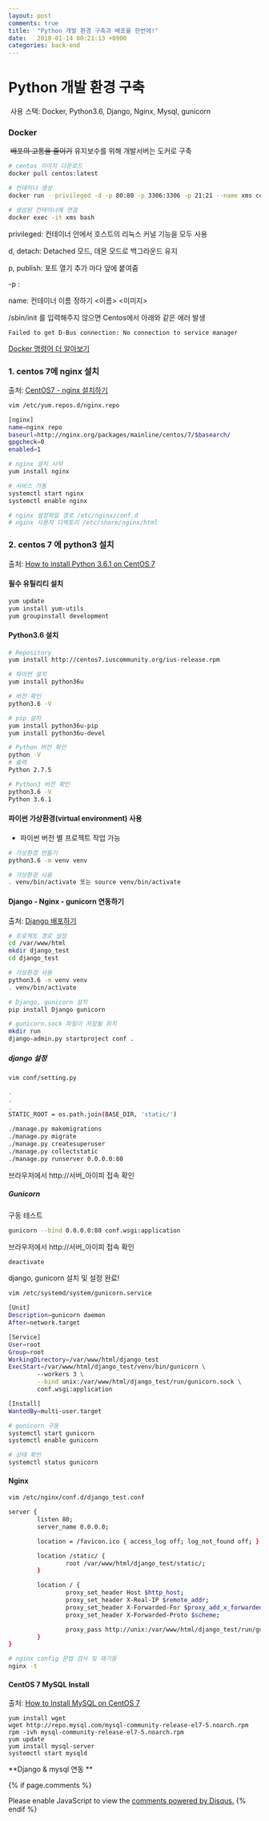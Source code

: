 ```yaml
---
layout: post
comments: true
title:  "Python 개발 환경 구축과 배포를 한번에!"
date:   2018-01-14 00:21:13 +0900
categories: back-end
---
```

# **Python 개발 환경 구축**

​	사용 스택: Docker, Python3.6, Django, Nginx, Mysql, gunicorn

### **Docker**

​	~~배포의 고통을 줄이기~~  유지보수를 위해 개발서버는 도커로 구축

```bash
# centos 이미지 다운로드
docker pull centos:latest

# 컨테이너 생성
docker run --privileged -d -p 80:80 -p 3306:3306 -p 21:21 --name xms centos:latest /sbin/init 

# 생성된 컨테이너에 연결
docker exec -it xms bash
```

privileged: 컨테이너 안에서 호스트의 리눅스 커널 기능을 모두 사용

d, detach: Detached 모드, 데몬 모드로 백그라운드 유지

p, publish: 포트 열기 추가 마다 앞에 붙여줌

 -p <Host port>: <Container port>

name: 컨테이너 이름 정하기 <이름> <이미지>

/sbin/init 를 입력해주지 않으면 Centos에서 아래와 같은 에러 발생

```
Failed to get D-Bus connection: No connection to service manager
```

[Docker 명령어 더 알아보기](http://pyrasis.com/book/DockerForTheReallyImpatient/Chapter20/28)


### 1. centos 7에 nginx 설치

출처: [CentOS7 - nginx 설치하기](http://opencode.co.kr/linux_tips/554?&page=2) 

```Bash
vim /etc/yum.repos.d/nginx.repo
```

```Bash
[nginx] 
name=nginx repo 
baseurl=http://nginx.org/packages/mainline/centos/7/$basearch/ 
gpgcheck=0 
enabled=1 
```

```Bash
# nginx 설치 시작
yum install nginx

# 서비스 가동
systemctl start nginx
systemctl enable nginx

# nginx 설정파일 경로 /etc/nginx/conf.d
# nginx 사용자 디렉토리 /etc/share/nginx/html
```



### **2. centos 7 에 python3 설치**

출처: [How to install Python 3.6.1 on CentOS 7](https://janikarhunen.fi/how-to-install-python-3-6-1-on-centos-7.html)

#### 필수 유틸리티 설치

```bash
yum update
yum install yum-utils
yum groupinstall development
```

#### Python3.6 설치

```Bash
# Repository
yum install http://centos7.iuscommunity.org/ius-release.rpm

# 파이썬 설치
yum install python36u

# 버전 확인
python3.6 -V

# pip 설치
yum install python36u-pip
yum install python36u-devel

# Python 버전 확인
python -V
# 출력
Python 2.7.5

# Python3 버전 확인
python3.6 -V
Python 3.6.1
```

#### 파이썬 가상환경(virtual environment) 사용

- 파이썬 버전 별 프로젝트 작업 가능

```bash
# 가상환경 만들기
python3.6 -m venv venv

# 가상환경 사용
. venv/bin/activate 또는 source venv/bin/activate
```



#### Django - Nginx - gunicorn 연동하기

출처: [Django 배포하기](https://wikidocs.net/6601)

```Bash
# 프로젝트 경로 설정
cd /var/www/html
mkdir django_test
cd django_test

# 가상환경 사용
python3.6 -m venv venv
. venv/bin/activate

# Django, gunicorn 설치
pip install Django gunicorn

# gunicorn.sock 파일이 저장될 위치
mkdir run
django-admin.py startproject conf .
```

##### django 설정

```Bash
vim conf/setting.py
```

```Bash
.
.
.
STATIC_ROOT = os.path.join(BASE_DIR, 'static/')
```

```bash
./manage.py makemigrations
./manage.py migrate
./manage.py createsuperuser
./manage.py collectstatic
./manage.py runserver 0.0.0.0:80
```

브라우저에서 http://서버_아이피 접속 확인

##### Gunicorn

구동 테스트

```Bash
gunicorn --bind 0.0.0.0:80 conf.wsgi:application
```

브라우저에서 http://서버_아이피 접속 확인

```Bash
deactivate
```

django, gunicorn 설치 및 설정 완료!

```Bash
vim /etc/systemd/system/gunicorn.service
```

```Bash
[Unit]
Description=gunicorn daemon
After=network.target

[Service]
User=root
Group=root
WorkingDirectory=/var/www/html/django_test
ExecStart=/var/www/html/django_test/venv/bin/gunicorn \
        --workers 3 \
        --bind unix:/var/www/html/django_test/run/gunicorn.sock \
        conf.wsgi:application

[Install]
WantedBy=multi-user.target
```

```Bash
# gunicorn 구동
systemctl start gunicorn
systemctl enable gunicorn

# 상태 확인
systemctl status gunicorn
```

#### Nginx

```bash
vim /etc/nginx/conf.d/django_test.conf
```

```Bash
server {
        listen 80;
        server_name 0.0.0.0;

        location = /favicon.ico { access_log off; log_not_found off; }

        location /static/ {
                root /var/www/html/django_test/static/;
        }

        location / {
                proxy_set_header Host $http_host;
                proxy_set_header X-Real-IP $remote_addr;
                proxy_set_header X-Forwarded-For $proxy_add_x_forwarded_for;
                proxy_set_header X-Forwarded-Proto $scheme;

                proxy_pass http://unix:/var/www/html/django_test/run/gunicorn.sock;
        }
}
```

```Bash
# nginx config 문법 검사 및 재기동
nginx -t
```



#### **CentOS 7 MySQL Install**

출처: [How to Install MySQL on CentOS 7](https://linode.com/docs/databases/mysql/how-to-install-mysql-on-centos-7/)

```
yum install wget
wget http://repo.mysql.com/mysql-community-release-el7-5.noarch.rpm
rpm -ivh mysql-community-release-el7-5.noarch.rpm
yum update
yum install mysql-server
systemctl start mysqld
```

**Django & mysql 연동 **

<script id="dsq-count-scr" src="//mcautos-blog.disqus.com/count.js" async></script>
{% if page.comments %}
<div id="disqus_thread"></div>
<script>

/**
*  RECOMMENDED CONFIGURATION VARIABLES: EDIT AND UNCOMMENT THE SECTION BELOW TO INSERT DYNAMIC VALUES FROM YOUR PLATFORM OR CMS.
*  LEARN WHY DEFINING THESE VARIABLES IS IMPORTANT: https://disqus.com/admin/universalcode/#configuration-variables*/
/*
var disqus_config = function () {
this.page.url = PAGE_URL;  // Replace PAGE_URL with your page's canonical URL variable
this.page.identifier = PAGE_IDENTIFIER; // Replace PAGE_IDENTIFIER with your page's unique identifier variable
};
*/
(function() { // DON'T EDIT BELOW THIS LINE
var d = document, s = d.createElement('script');
s.src = 'https://mcautos-blog.disqus.com/embed.js';
s.setAttribute('data-timestamp', +new Date());
(d.head || d.body).appendChild(s);
})();
</script>
<noscript>Please enable JavaScript to view the <a href="https://disqus.com/?ref_noscript">comments powered by Disqus.</a></noscript>
{% endif %}